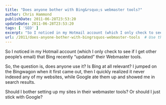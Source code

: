 ```yaml
---
title: "Does anyone bother with Bing&rsquo;s webmaster tools?"
author: Chris Hammond
publishDate: 2011-06-28T23:53:20
updateDate: 2011-06-28T23:53:20
tags: [ 'SEO' ]
excerpt: "So I noticed in my Hotmail account (which I only check to see if I get other people’s email) that Bing recently “updated” their Webmaster tools.  So, the question is, does anyone use it? Is Bing at all relevant? I jumped on the Bingwagon when it first came out, then I quickly realized it never indexed any of my websites, while Google ate them up and showed me in search results.   Should I bother setting up my sites in their webmaster tools? Or should I just stick with Google?"
url: /2011/does-anyone-bother-with-bingrsquos-webmaster-tools  # Use the generated URL with year
---
```

<p>So I noticed in my Hotmail account (which I only check to see if I get other people’s email) that Bing recently “updated” their Webmaster tools.</p>  <p>So, the question is, does anyone use it? Is Bing at all relevant? I jumped on the Bingwagon when it first came out, then I quickly realized it never indexed any of my websites, while Google ate them up and showed me in search results. </p>  <p>Should I bother setting up my sites in their webmaster tools? Or should I just stick with Google?</p>
